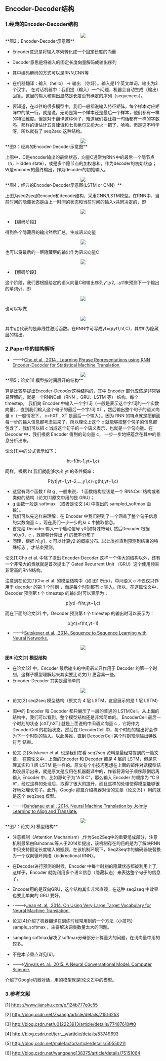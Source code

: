 ## Encoder-Decoder结构

### 1.经典的Encoder-Decoder结构

<div align=center>
<img src="../img/ed0.png" />
</div>
**图2：Encoder-Decoder示意图**

+ Encoder意思是将输入序列转化成一个固定长度的向量

+ Decoder意思是将输入的固定长度向量解码成输出序列

+ 其中编码解码的方式可以是RNN,CNN等

+ 在机器翻译：输入（hello） -> 输出 （你好）。输入是1个英文单词，输出为2个汉字。 
在对话机器中：我们提（输入）一个问题，机器会自动生成（输出）回答。这里的输入和输出显然是长度没有确定的序列（sequences）。

+ 要知道，在以往的很多模型中，我们一般都说输入特征矩阵，每个样本对应矩阵中的某一行。就是说，无论是第一个样本还是最后一个样本，他们都有一样的特征维度。但是对于翻译这种例子，难道我们要让每一句话都有一样的字数吗，那样的话估计五言律诗和七言绝句又能大火一把了，哈哈。但是这不科学呀，所以就有了 seq2seq 这种结构。


<div align=center>
<img src="../img/ed1.png" />
</div>
**图3：经典的Encoder-Decoder示意图**

上图中，C是encoder输出的最终状态，向量C通常为RNN中的最后一个隐节点（h，Hidden state），或是多个隐节点的加权总和，作为decoder的初始状态；W是encoder的最终输出，作为decoder的初始输入。


<div align=center>
<img src="../img/ed2.jpeg" />
</div>
**图4：经典的Encoder-Decoder示意图(LSTM or CNN）**

上图为seq2seq的encode和decode结构，采用CNN/LSTM模型。在RNN中，当前时间的隐藏状态是由上一时间的状态和当前时间的输入x共同决定的，即

<div align=center>
<img src="../img/ed3.jpeg" />
</div>

+ 【编码阶段】

得到各个隐藏层的输出然后汇总，生成语义向量

<div align=center>
<img src="../img/ed4.jpeg" />
</div>

也可以将最后的一层隐藏层的输出作为语义向量C

<div align=center>
<img src="../img/ed5.jpeg" />
</div>

+ 【解码阶段】

这个阶段，我们要根据给定的语义向量C和输出序列y1,y2,…yt1来预测下一个输出的单词yt，即

<div align=center>
<img src="../img/ed6.jpeg" />
</div>

也可以写做

<div align=center>
<img src="../img/ed7.jpeg" />
</div>

其中g()代表的是非线性激活函数。在RNN中可写成yt=g(yt1,ht,C)，其中h为隐藏层的输出。

### 2.Paper中的结构解析

+ --->[Cho et al., 2014 . Learning Phrase Representations using RNN Encoder-Decoder for Statistical Machine Translation.](https://arxiv.org/abs/1406.1078) 


<div align=center>
<img src="../img/paper1.png" />
</div>
**图5：论文[1] 模型按时间展开的结构**


算是比较早提出Encoder-Decoder这种结构的，其中 Encoder 部分应该是非常容易理解的，就是一个RNNCell（RNN ，GRU，LSTM 等） 结构。每个 timestep， 我们向 Encoder 中输入一个字/词（一般是表示这个字/词的一个实数向量），直到我们输入这个句子的最后一个字/词 XT ，然后输出整个句子的语义向量 c（一般情况下， c=hXT , XT 是最后一个输入）。因为 RNN 的特点就是把前面每一步的输入信息都考虑进来了，所以理论上这个 c 就能够把整个句子的信息都包含了，我们可以把 c 当成这个句子的一个语义表示，也就是一个句向量。在 Decoder 中，我们根据 Encoder 得到的句向量 c， 一步一步地把蕴含在其中的信息分析出来。

论文[1]中的公式表示如下：

<div align=center>ht=f(ht-1,yt−1,c) </span></div>

同样，根据 ht 我们就能够求出 yt 的条件概率：

<div align=center>
P(yt|yt−1,yt−2,...,y1,c)=g(ht,yt−1,c)</div>

+ 这里有两个函数 f 和 g , 一般来说， f 函数结构应该是一个 RNNCell 结构或者类似的结构（论文[1]原文中用的是 GRU）；
+ g 函数一般是 softmax （或者是论文 [4] 中提出的 sampled_softmax 函数）。
+ 我们可以先这样来理解：在 Encoder 中我们得到了一个涵盖了整个句子信息的实数向量 c ，现在我们一步一步的从 c 中抽取信息。
+ 首先给 Decoder 输入一个启动信号 y0(如特殊符号<START>), 然后Decoder 根据 h0,y0，c ，就能够计算出 y1 的概率分布了
+ 同理，根据 h1,y1，c 可以计算y2 的概率分布…以此类推直到预测到结束的特殊标志 <END>，才结束预测。

论文[1]Cho et al. 中除了提出 Encoder-Decoder 这样一个伟大的结构以外，还有一个非常大的贡献就是首次提出了 Gated Recurrent Unit （GRU）这个使用频率非常高的RNN结构。

注意到在论文[1]Cho et al. 的模型结构中（如 图1 所示），中间语义 c 不仅仅只作用于 decoder 的第 1 个时刻 ，而是每个时刻都有 c 输入。所以，在这篇论文中， Decoder 预测第 t 个 timestep 的输出时可以表示为： 

<div align=center>
p(yt)=f(ht,yt−1,c)</div>

而在下面的论文[2] 中，Decoder 预测第 t 个 timestep 的输出时可以表示为： 
<div align=center>
p(yt)=f(ht,yt−1)</div>

 
+ --->[Sutskever et al., 2014. Sequence to Sequence Learning with Neural Networks.](https://arxiv.org/abs/1409.3215)

<div align=center>
<img src="../img/edpic.jpg" />
</div>

**图6:论文[2] 模型结构**

+ 在论文[2] 中，Encoder 最后输出的中间语义只作用于 Decoder 的第一个时刻，这样子模型理解起来其实要比论文[1] 更容易一些。 
+  Encoder-Decoder 其实是最简单的

<div align=center>
<img src="../img/paper2.png" />
</div>

+ 论文[2] seq2seq 模型结构（原文为 4 层 LSTM，这里展示的是 1 层 LSTM）
+ 图中的 Encoder 和 Decoder 都只展示了一层的普通的 LSTMCell。从上面的结构中，我们可以看到，整个模型结构还是非常简单的。 EncoderCell 最后一个时刻的状态 [cXT,hXT] 就是上面说的中间语义向量 c ，它将作为 DecoderCell 的初始状态。然后在 DecoderCell 中，每个时刻的输出将会作为下一个时刻的输入。以此类推，直到 DecoderCell 某个时刻预测输出特殊符号 <END> 结束。
+ 论文 [2]Sutskever et al. 也是我们在看 seq2seq 资料是最经常提到的一篇文章， 在原论文中，上面的Encoder 和 Decoder 都是 4 层的 LSTM，但是原理其实和 1 层 LSTM 是一样的。原文有个小技巧思想在上面的邮件对话模型结构没展示出来，就是原文是应用在机器翻译中的，作者将源句子顺序颠倒后再输入 Encoder 中，比如源句子为“A B C”，那么输入 Encoder 的顺序为 “C B A”，经过这样的处理后，取得了很大的提升，而且这样的处理使得模型能够很好地处理长句子。此外，Google 那篇介绍机器对话的文章（论文[5] ）用的就是这个 seq2seq 模型。

+ --->[Bahdanau et al., 2014. Neural Machine Translation by Jointly Learning to Align and Translate.](https://arxiv.org/abs/1409.0473) 


<div align=center>
<img src="../img/paper3.jpg" />
</div>
**图7：论文[3] 模型结构**

+ 注意机制（Attention Mechanism）,作为Seq2Seq中的重要组成部分，注意机制最早由Bahdanau等人于2014年提出，该机制存在的目的是为了解决RNN中只支持固定长度输入的瓶颈。在该机制环境下，Seq2Seq中的编码器被替换为一个双向循环网络（bidirectional RNN）。 

+ 在Decoder进行预测的时候，Encoder 中每个时刻的隐藏状态都被利用上了,这样子，Encoder 就能利用多个语义信息（隐藏状态）来表达整个句子的信息了。
+ Encoder用的是双向GRU，这个结构其实非常直观，在这种 seq2seq 中效果也要比单向的 GRU 要好。

+ ---->[Jean et. al., 2014. On Using Very Large Target Vocabulary for Neural Machine Translation.](https://arxiv.org/abs/1412.2007)

+ 论文[4]介绍了机器翻译在训练时经常用到的一个方法（小技巧）sample_softmax ，主要解决词表数量太大的问题。
+ sampling softmax解决了softmax分母部分计算量大的问题，在词向量中用的较多。
+ 不是本节重点详见[6]。

+ --->[Vinyals et. al., 2015. A Neural Conversational Model. Computer Science.](https://arxiv.org/pdf/1506.05869v1.pdf)

介绍了Google机器对话，用的模型就是[论文2]中的模型。

### 3.参考文献

[1] <https://www.jianshu.com/p/124b777e0c55>

[2] <http://blog.csdn.net/Zsaang/article/details/71516253>

[3] <http://blog.csdn.net/u012223913/article/details/77487610#t0>

[4] <http://blog.csdn.net/jerr__y/article/details/53749693>

[5] <http://blog.csdn.net/malefactor/article/details/50550211>

[6] <http://blog.csdn.net/wangpeng138375/article/details/75151064>
